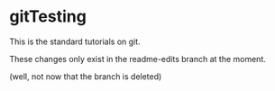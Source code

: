 # gitTesting
This is the standard tutorials on git.

These changes only exist in the readme-edits branch at the moment.

(well, not now that the branch is deleted)
